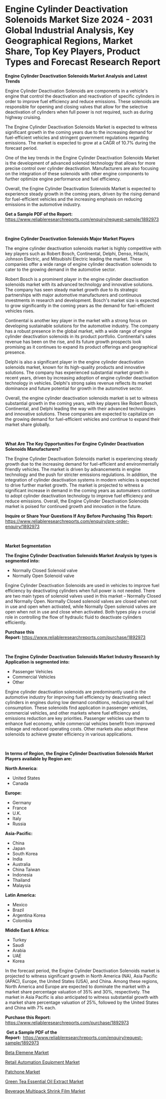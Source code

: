 <p><h1>Engine Cylinder Deactivation Solenoids Market Size 2024 - 2031 Global Industrial Analysis, Key Geographical Regions, Market Share, Top Key Players, Product Types and Forecast Research Report</h1></p><p><strong>Engine Cylinder Deactivation Solenoids Market Analysis and Latest Trends</strong></p>
<p><p>Engine Cylinder Deactivation Solenoids are components in a vehicle's engine that control the deactivation and reactivation of specific cylinders in order to improve fuel efficiency and reduce emissions. These solenoids are responsible for opening and closing valves that allow for the selective deactivation of cylinders when full power is not required, such as during highway cruising.</p><p>The Engine Cylinder Deactivation Solenoids Market is expected to witness significant growth in the coming years due to the increasing demand for fuel-efficient vehicles and stringent government regulations regarding emissions. The market is expected to grow at a CAGR of 10.7% during the forecast period.</p><p>One of the key trends in the Engine Cylinder Deactivation Solenoids Market is the development of advanced solenoid technology that allows for more precise control over cylinder deactivation. Manufacturers are also focusing on the integration of these solenoids with other engine components to further optimize engine performance and fuel efficiency.</p><p>Overall, the Engine Cylinder Deactivation Solenoids Market is expected to experience steady growth in the coming years, driven by the rising demand for fuel-efficient vehicles and the increasing emphasis on reducing emissions in the automotive industry.</p></p>
<p><strong>Get a Sample PDF of the Report:&nbsp;</strong> <a href="https://www.reliableresearchreports.com/enquiry/request-sample/1892973">https://www.reliableresearchreports.com/enquiry/request-sample/1892973</a></p>
<p>&nbsp;</p>
<p><strong>Engine Cylinder Deactivation Solenoids Major Market Players</strong></p>
<p><p>The engine cylinder deactivation solenoids market is highly competitive with key players such as Robert Bosch, Continental, Delphi, Denso, Hitachi, Johnson Electric, and Mitsubishi Electric leading the market. These companies offer a wide range of engine cylinder deactivation solenoids to cater to the growing demand in the automotive sector.</p><p>Robert Bosch is a prominent player in the engine cylinder deactivation solenoids market with its advanced technology and innovative solutions. The company has seen steady market growth due to its strategic partnerships with major automotive manufacturers and continuous investments in research and development. Bosch's market size is expected to grow significantly in the coming years as the demand for fuel-efficient vehicles rises.</p><p>Continental is another key player in the market with a strong focus on developing sustainable solutions for the automotive industry. The company has a robust presence in the global market, with a wide range of engine cylinder deactivation solenoids in its product portfolio. Continental's sales revenue has been on the rise, and its future growth prospects look promising as it continues to expand its product offerings and geographical presence.</p><p>Delphi is also a significant player in the engine cylinder deactivation solenoids market, known for its high-quality products and innovative solutions. The company has experienced substantial market growth in recent years, driven by increasing adoption of engine cylinder deactivation technology in vehicles. Delphi's strong sales revenue reflects its market dominance and future potential for growth in the automotive sector.</p><p>Overall, the engine cylinder deactivation solenoids market is set to witness substantial growth in the coming years, with key players like Robert Bosch, Continental, and Delphi leading the way with their advanced technologies and innovative solutions. These companies are expected to capitalize on the growing demand for fuel-efficient vehicles and continue to expand their market share globally.</p></p>
<p>&nbsp;</p>
<p><strong>What Are The Key Opportunities For Engine Cylinder Deactivation Solenoids Manufacturers?</strong></p>
<p><p>The Engine Cylinder Deactivation Solenoids market is experiencing steady growth due to the increasing demand for fuel-efficient and environmentally friendly vehicles. The market is driven by advancements in engine technology and the push for stricter emissions regulations. In addition, the integration of cylinder deactivation systems in modern vehicles is expected to drive further market growth. The market is projected to witness a significant increase in demand in the coming years as automakers continue to adopt cylinder deactivation technology to improve fuel efficiency and reduce emissions. Overall, the Engine Cylinder Deactivation Solenoids market is poised for continued growth and innovation in the future.</p></p>
<p><strong>Inquire or Share Your Questions If Any Before Purchasing This Report:</strong> <a href="https://www.reliableresearchreports.com/enquiry/pre-order-enquiry/1892973">https://www.reliableresearchreports.com/enquiry/pre-order-enquiry/1892973</a></p>
<p>&nbsp;</p>
<p><strong>Market Segmentation</strong></p>
<p><strong>The Engine Cylinder Deactivation Solenoids Market Analysis by types is segmented into:</strong></p>
<p><ul><li>Normally Closed Solenoid valve</li><li>Normally Open Solenoid valve</li></ul></p>
<p><p>Engine Cylinder Deactivation Solenoids are used in vehicles to improve fuel efficiency by deactivating cylinders when full power is not needed. There are two main types of solenoid valves used in this market – Normally Closed and Normally Open. Normally Closed solenoid valves are closed when not in use and open when activated, while Normally Open solenoid valves are open when not in use and close when activated. Both types play a crucial role in controlling the flow of hydraulic fluid to deactivate cylinders efficiently.</p></p>
<p><strong>Purchase this Report:&nbsp;</strong><a href="https://www.reliableresearchreports.com/purchase/1892973">https://www.reliableresearchreports.com/purchase/1892973</a></p>
<p>&nbsp;</p>
<p><strong>The Engine Cylinder Deactivation Solenoids Market Industry Research by Application is segmented into:</strong></p>
<p><ul><li>Passenger Vehicles</li><li>Commercial Vehicles</li><li>Other</li></ul></p>
<p><p>Engine cylinder deactivation solenoids are predominantly used in the automotive industry for improving fuel efficiency by deactivating select cylinders in engines during low demand conditions, reducing overall fuel consumption. These solenoids find application in passenger vehicles, commercial vehicles, and other markets where fuel efficiency and emissions reduction are key priorities. Passenger vehicles use them to enhance fuel economy, while commercial vehicles benefit from improved mileage and reduced operating costs. Other markets also adopt these solenoids to achieve greater efficiency in various applications.</p></p>
<p>&nbsp;</p>
<p><strong>In terms of Region, the Engine Cylinder Deactivation Solenoids Market Players available by Region are:</strong></p>
<p>
    <p> <strong> North America: </strong>
        <ul>
            <li>United States</li>
            <li>Canada</li>
        </ul>
        </p> 
    <p> <strong> Europe: </strong>
        <ul>
            <li>Germany</li>
            <li>France</li>
            <li>U.K.</li>
            <li>Italy</li>
            <li>Russia</li>
        </ul>
        </p> 
    <p> <strong> Asia-Pacific: </strong>
        <ul>
            <li>China</li>
            <li>Japan</li>
            <li>South Korea</li>
            <li>India</li>
            <li>Australia</li>
            <li>China Taiwan</li>
            <li>Indonesia</li>
            <li>Thailand</li>
            <li>Malaysia</li>
        </ul>
        </p> 
    <p> <strong> Latin America: </strong>
        <ul>
            <li>Mexico</li>
            <li>Brazil</li>
            <li>Argentina Korea</li>
            <li>Colombia</li>
        </ul>
        </p> 
    <p> <strong> Middle East & Africa: </strong>
        <ul>
            <li>Turkey</li>
            <li>Saudi</li>
            <li>Arabia</li>
            <li>UAE</li>
            <li>Korea</li>
        </ul>
    </p>
    </p>
<p><p>In the forecast period, the Engine Cylinder Deactivation Solenoids market is projected to witness significant growth in North America (NA), Asia Pacific (APAC), Europe, the United States (USA), and China. Among these regions, North America and Europe are expected to dominate the market with a market share percentage valuation of 35% and 30%, respectively. The market in Asia Pacific is also anticipated to witness substantial growth with a market share percentage valuation of 25%, followed by the United States and China with 7% each.</p></p>
<p><strong>Purchase this Report: </strong><a href="https://www.reliableresearchreports.com/purchase/1892973">https://www.reliableresearchreports.com/purchase/1892973</a></p>
<p>&nbsp;<strong>Get a Sample PDF of the Report:&nbsp;&nbsp;</strong><a href="https://www.reliableresearchreports.com/enquiry/request-sample/1892973">https://www.reliableresearchreports.com/enquiry/request-sample/1892973</a></p>
<p><strong></strong></p>
<p><p><a href="https://view.publitas.com/reportprime-1/beta-elemene-market-research-report-provides-thorough-industry-overview-which-offers-an-in-depth-analysis-of-product-trends-and-new-market-divisions/">Beta Elemene Market</a></p><p><a href="https://extreme-scabiosa-c81.notion.site/Retail-Automation-Equipment-Market-Share-Market-New-Trends-Analysis-Report-By-Type-By-Application-5d4f41d3131c4441ad5476a96b523f82">Retail Automation Equipment Market</a></p><p><a href="https://view.publitas.com/reportprime-1/patchone-market-size-growth-and-forecast-from-2024-2031/">Patchone Market</a></p><p><a href="https://metal-farmhouse-e95.notion.site/Green-Tea-Essential-Oil-Extract-Market-with-the-goal-of-estimating-the-market-size-and-future-growth-d699f9a2484749ef9d2bc88591d98f88">Green Tea Essential Oil Extract Market</a></p><p><a href="https://summer-dogwood-3e9.notion.site/Beverage-Multipack-Shrink-Film-Market-Furnish-Information-about-Market-Size-Market-Share-Market-Dy-d55c01e33975459298e00ff03d36025d">Beverage Multipack Shrink Film Market</a></p></p>